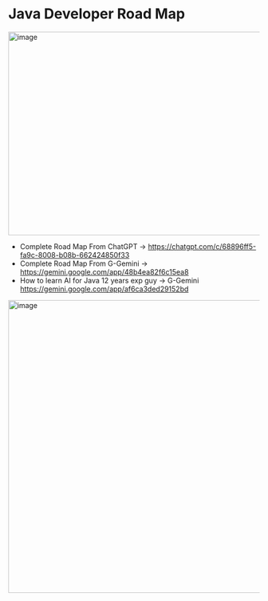 # Java Developer Road Map


<img width="808" height="408" alt="image" src="https://github.com/user-attachments/assets/13a7c1c0-d329-4978-8d31-4504cfdcca1b" />

* Complete Road Map From ChatGPT -> https://chatgpt.com/c/68896ff5-fa9c-8008-b08b-662424850f33
* Complete Road Map From G-Gemini -> https://gemini.google.com/app/48b4ea82f6c15ea8
* How to learn AI for Java 12 years exp guy -> G-Gemini https://gemini.google.com/app/af6ca3ded29152bd

<img width="892" height="587" alt="image" src="https://github.com/user-attachments/assets/cfc6972b-811c-420f-90a8-2d54959b0f09" />
